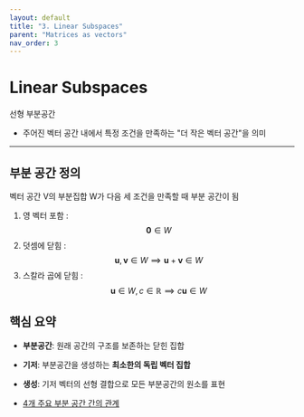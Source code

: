```yaml
---
layout: default
title: "3. Linear Subspaces"
parent: "Matrices as vectors"
nav_order: 3
---
```


# Linear Subspaces
선형 부분공간

-  주어진 벡터 공간 내에서 특정 조건을 만족하는 "더 작은 벡터 공간"을 의미

---

## 부분 공간 정의
벡터 공간 V의 부분집합 W가 다음 세 조건을 만족할 때 부분 공간이 됨

1. 영 벡터 포함 : $$\mathbf{0} \in W$$
2. 덧셈에 닫힘 : $$\mathbf{u}, \mathbf{v} \in W \implies \mathbf{u} + \mathbf{v} \in W $$
3. 스칼라 곱에 닫힘 : $$\mathbf{u} \in W, \, c \in \mathbb{R} \implies c\mathbf{u} \in W$$


## 핵심 요약
- **부분공간**: 원래 공간의 구조를 보존하는 닫힌 집합
- **기저**: 부분공간을 생성하는 **최소한의 독립 벡터 집합**
- **생성**: 기저 벡터의 선형 결합으로 모든 부분공간의 원소를 표현

- [4개 주요 부분 공간 간의 관계](https://youtu.be/VYKbaSoj_Z4?feature=shared)